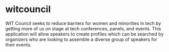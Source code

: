 # witcouncil
WIT Council seeks to reduce barriers for women and minorities in tech by getting more of us on stage at tech conferences, panels, and events. This application will allow speakers to create profiles which can be searched by organizers who are looking to assemble a diverse group of speakers for their events. 
